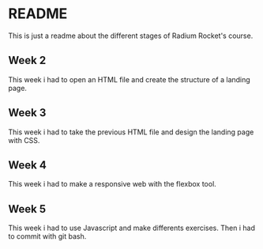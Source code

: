 # README

This is just a readme about the different stages of Radium Rocket's course.

## Week 2

This week i had to open an HTML file and create the structure of a landing page.

## Week 3

This week i had to take the previous HTML file and design the landing page with CSS.

## Week 4

This week i had to make a responsive web with the flexbox tool.

## Week 5

This week i had to use Javascript and make differents exercises. Then i had to commit with git bash.